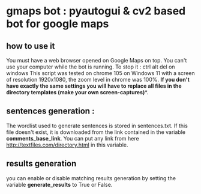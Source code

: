 # gmaps bot : pyautogui & cv2 based bot for google maps
## how to use it
You must have a web browser opened on Google Maps on top. You can't use your computer while the bot is running. To stop it : ctrl alt del on windows
This script was tested on chrome 105 on Windows 11 with a screen of resolution 1920x1080, the zoom level in chrome was 100%.
**If you don't have exactly the same settings you will have to replace all files in the directory templates (make your own screen-captures)***.
## sentences generation : 
The wordlist used to generate sentences is stored in sentences.txt.
If this file doesn't exist, it is downloaded from the link contained in the variable **comments_base_link**.
You can put any link from here http://textfiles.com/directory.html in this variable.
## results generation
you can enable or disable matching results generation by setting the variable **generate_results** to True or False.